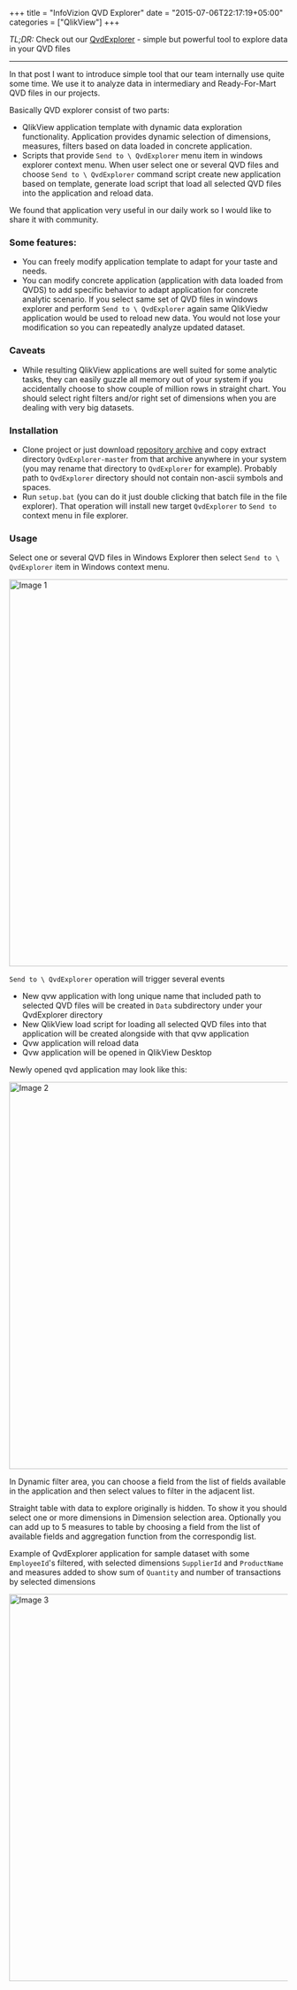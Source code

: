 +++
title = "InfoVizion QVD Explorer"
date = "2015-07-06T22:17:19+05:00"
categories = ["QlikView"]
+++

*TL;DR:* Check out our [QvdExplorer](https://github.com/inqlik/QvdExplorer) - simple but powerful tool to explore data in your QVD files

----

In that post I want to introduce simple tool that our team internally use quite some time. 
We use it to analyze data in intermediary and Ready-For-Mart QVD files in our projects.

Basically QVD explorer consist of two parts:

- QlikView application template with dynamic data exploration functionality. Application provides dynamic selection of dimensions, measures, filters based on data loaded in concrete application. 
- Scripts that provide `Send to \ QvdExplorer` menu item in windows explorer context menu. When user select one or several QVD files and choose `Send to \ QvdExplorer` command script create new application based on template, generate load script that load all selected QVD files into the application and reload data.

We found that application very useful in our daily work so I would like to share it with community.

### Some features:

- You can freely modify application template to adapt for your taste and needs.
- You can modify concrete application (application with data loaded from QVDS) to add specific behavior to adapt application for concrete analytic scenario. If you select same set of QVD files in windows explorer and perform `Send to \ QvdExplorer` again same QlikViedw application would be used to reload new data. You would not lose your modification so you can repeatedly analyze updated dataset.

### Caveats

- While resulting QlikView applications are well suited for some analytic tasks, they can easily guzzle all memory out of your system if you accidentally choose to show couple of million rows in straight chart. You should select right filters and/or right set of dimensions when you are dealing with very big datasets.   


### Installation

- Clone project or just download [repository archive](https://github.com/inqlik/QvdExplorer/archive/master.zip) and copy extract directory `QvdExplorer-master` from that archive anywhere in your system (you may rename that directory to `QvdExplorer` for example). Probably path to `QvdExplorer` directory should not contain non-ascii symbols and spaces. 
- Run `setup.bat` (you can do it just double clicking that batch file in the file explorer). That operation will install new target `QvdExplorer` to `Send to` context menu in file explorer.

### Usage

Select one or several QVD files in Windows Explorer then select `Send to \ QvdExplorer` item in Windows context menu. 

<img src="/images/send-to-qvdexplorer.png" alt="Image 1" width="700">


`Send to \ QvdExplorer` operation will trigger several events

- New qvw application with long unique name that included path to selected QVD files will be created in `Data` subdirectory under your QvdExplorer directory
- New QlikView load script for loading all selected QVD files into that application will be created alongside with that qvw application
- Qvw application will reload data
- Qvw application will be opened in QlikView Desktop

Newly opened qvd application may look like this:


<img src="/images/qvdexplorer-newly-opened.png" alt="Image 2" width="700">



In Dynamic filter area, you can choose a field from the list of fields available in the application and then select values to filter in the adjacent list.


Straight table with data to explore originally is hidden. To show it you should select one or more dimensions in Dimension selection area. Optionally you can add up to 5 measures to table by choosing a field from the list of available fields and aggregation function from the correspondig list.

Example of QvdExplorer application for sample dataset with some `EmployeeId`'s filtered, with selected dimensions `SupplierId` and `ProductName` and measures added to show sum of `Quantity` and number of transactions by selected dimensions

<img src="/images/qvdexplorer.png" alt="Image 3" width="700">


